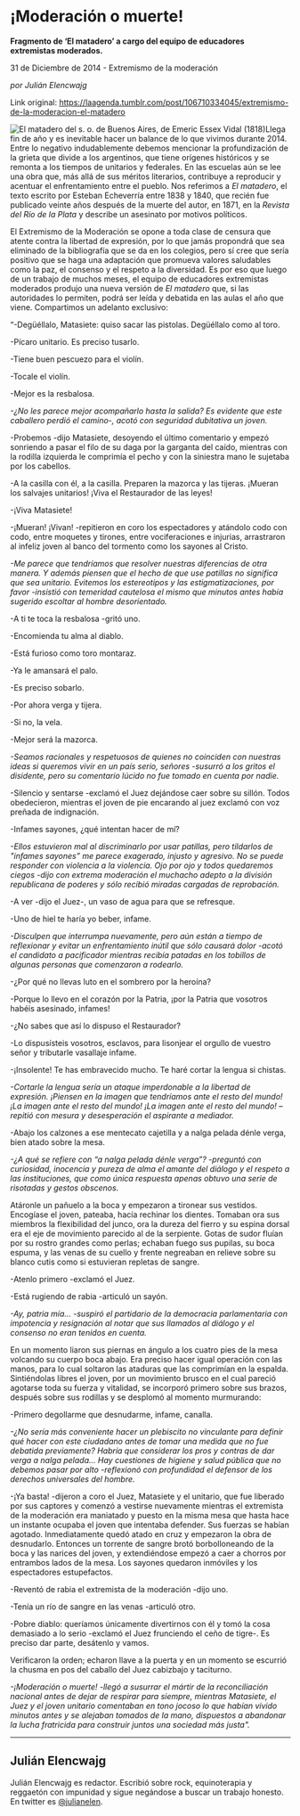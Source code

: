 # ¡Moderación o muerte!

**Fragmento de ‘El matadero’ a cargo del equipo de educadores extremistas moderados.**

31 de Diciembre de 2014 - Extremismo de la moderación

_por Julián Elencwajg_

Link original: https://laagenda.tumblr.com/post/106710334045/extremismo-de-la-moderacion-el-matadero

![El matadero del s. o. de Buenos Aires, de Emeric Essex Vidal (1818)](https://64.media.tumblr.com/90678359ccb40443c08133582fd5ed25/tumblr_inline_pk19gxiEGy1t6q87u_500.jpg)Llega fin de año y es inevitable hacer un balance de lo que vivimos durante 2014. Entre lo negativo indudablemente debemos mencionar la profundización de la grieta que divide a los argentinos, que tiene orígenes históricos y se remonta a los tiempos de unitarios y federales. En las escuelas aún se lee una obra que, más allá de sus méritos literarios, contribuye a reproducir y acentuar el enfrentamiento entre el pueblo. Nos referimos a *El matadero*, el texto escrito por Esteban Echeverría entre 1838 y 1840, que recién fue publicado veinte años después de la muerte del autor, en 1871, en la *Revista del Río de la Plata* y describe un asesinato por motivos políticos.

El Extremismo de la Moderación se opone a toda clase de censura que atente contra la libertad de expresión, por lo que jamás propondrá que sea eliminado de la bibliografía que se da en los colegios, pero sí cree que sería positivo que se haga una adaptación que promueva valores saludables como la paz, el consenso y el respeto a la diversidad. Es por eso que luego de un trabajo de muchos meses, el equipo de educadores extremistas moderados produjo una nueva versión de *El matadero* que, si las autoridades lo permiten, podrá ser leída y debatida en las aulas el año que viene. Compartimos un adelanto exclusivo:

“-Degüéllalo, Matasiete: quiso sacar las pistolas. Degüéllalo como al toro.

-Pícaro unitario. Es preciso tusarlo.

-Tiene buen pescuezo para el violín.

-Tocale el violín.

-Mejor es la resbalosa.

*-¿No les parece mejor acompañarlo hasta la salida? Es evidente que este caballero perdió el camino-, acotó con seguridad dubitativa un joven.*

-Probemos -dijo Matasiete, desoyendo el último comentario y empezó sonriendo a pasar el filo de su daga por la garganta del caído, mientras con la rodilla izquierda le comprimía el pecho y con la siniestra mano le sujetaba por los cabellos.

-A la casilla con él, a la casilla. Preparen la mazorca y las tijeras. ¡Mueran los salvajes unitarios! ¡Viva el Restaurador de las leyes!

-¡Viva Matasiete!

-¡Mueran! ¡Vivan! -repitieron en coro los espectadores y atándolo codo con codo, entre moquetes y tirones, entre vociferaciones e injurias, arrastraron al infeliz joven al banco del tormento como los sayones al Cristo.

*-Me parece que tendríamos que resolver nuestras diferencias de otra manera. Y además piensen que el hecho de que use patillas no significa que sea unitario. Evitemos los estereotipos y las estigmatizaciones, por favor -insistió con temeridad cautelosa el mismo que minutos antes había sugerido escoltar al hombre desorientado.* 

-A ti te toca la resbalosa -gritó uno.

-Encomienda tu alma al diablo.

-Está furioso como toro montaraz.

-Ya le amansará el palo.

-Es preciso sobarlo.

-Por ahora verga y tijera.

-Si no, la vela.

-Mejor será la mazorca.

*-Seamos racionales y respetuosos de quienes no coinciden con nuestras ideas si queremos vivir en un país serio, señores -susurró a los gritos el disidente, pero su comentario lúcido no fue tomado en cuenta por nadie.*

-Silencio y sentarse -exclamó el Juez dejándose caer sobre su sillón. Todos obedecieron, mientras el joven de pie encarando al juez exclamó con voz preñada de indignación.

-Infames sayones, ¿qué intentan hacer de mí?

*-Ellos estuvieron mal al discriminarlo por usar patillas, pero tildarlos de "infames sayones” me parece exagerado, injusto y agresivo. No se puede responder con violencia a la violencia. Ojo por ojo y todos quedaremos ciegos -dijo con extrema moderación el muchacho adepto a la división republicana de poderes y sólo recibió miradas cargadas de reprobación.*

-A ver -dijo el Juez-, un vaso de agua para que se refresque.

-Uno de hiel te haría yo beber, infame.

*-Disculpen que interrumpa nuevamente, pero aún están a tiempo de reflexionar y evitar un enfrentamiento inútil que sólo causará dolor -acotó el candidato a pacificador mientras recibía patadas en los tobillos de algunas personas que comenzaron a rodearlo.* 

-¿Por qué no llevas luto en el sombrero por la heroína?

-Porque lo llevo en el corazón por la Patria, ¡por la Patria que vosotros habéis asesinado, infames!

-¿No sabes que así lo dispuso el Restaurador?

-Lo dispusísteis vosotros, esclavos, para lisonjear el orgullo de vuestro señor y tributarle vasallaje infame.

-¡Insolente! Te has embravecido mucho. Te haré cortar la lengua si chistas.

*-Cortarle la lengua sería un ataque imperdonable a la libertad de expresión. ¡Piensen en la imagen que tendríamos ante el resto del mundo! ¡La imagen ante el resto del mundo! ¡La imagen ante el resto del mundo! –repitió con mesura y desesperación el aspirante a mediador.* 

-Abajo los calzones a ese mentecato cajetilla y a nalga pelada dénle verga, bien atado sobre la mesa.

*-¿A qué se refiere con “a nalga pelada dénle verga”? -preguntó con curiosidad, inocencia y pureza de alma el amante del diálogo y el respeto a las instituciones, que como única respuesta apenas obtuvo una serie de risotadas y gestos obscenos.*

Atáronle un pañuelo a la boca y empezaron a tironear sus vestidos. Encogíase el joven, pateaba, hacía rechinar los dientes. Tomaban ora sus miembros la flexibilidad del junco, ora la dureza del fierro y su espina dorsal era el eje de movimiento parecido al de la serpiente. Gotas de sudor fluían por su rostro grandes como perlas; echaban fuego sus pupilas, su boca espuma, y las venas de su cuello y frente negreaban en relieve sobre su blanco cutis como si estuvieran repletas de sangre.

-Atenlo primero -exclamó el Juez.

-Está rugiendo de rabia -articuló un sayón.

*-Ay, patria mía… -suspiró el partidario de la democracia parlamentaria con impotencia y resignación al notar que sus llamados al diálogo y el consenso no eran tenidos en cuenta.*

En un momento liaron sus piernas en ángulo a los cuatro pies de la mesa volcando su cuerpo boca abajo. Era preciso hacer igual operación con las manos, para lo cual soltaron las ataduras que las comprimían en la espalda. Sintiéndolas libres el joven, por un movimiento brusco en el cual pareció agotarse toda su fuerza y vitalidad, se incorporó primero sobre sus brazos, después sobre sus rodillas y se desplomó al momento murmurando:

-Primero degollarme que desnudarme, infame, canalla.

*-¿No sería más conveniente hacer un plebiscito no vinculante para definir qué hacer con este ciudadano antes de tomar una medida que no fue debatida previamente? Habría que considerar los pros y contras de dar verga a nalga pelada… Hay cuestiones de higiene y salud pública que no debemos pasar por alto -reflexionó con profundidad el defensor de los derechos universales del hombre.*

-¡Ya basta! -dijeron a coro el Juez, Matasiete y el unitario, que fue liberado por sus captores y comenzó a vestirse nuevamente mientras el extremista de la moderación era maniatado y puesto en la misma mesa que hasta hace un instante ocupaba el joven que intentaba defender. Sus fuerzas se habían agotado. Inmediatamente quedó atado en cruz y empezaron la obra de desnudarlo. Entonces un torrente de sangre brotó borbolloneando de la boca y las narices del joven, y extendiéndose empezó a caer a chorros por entrambos lados de la mesa. Los sayones quedaron inmóviles y los espectadores estupefactos.

-Reventó de rabia el extremista de la moderación -dijo uno.

-Tenía un río de sangre en las venas -articuló otro.

-Pobre diablo: queríamos únicamente divertirnos con él y tomó la cosa demasiado a lo serio -exclamó el Juez frunciendo el ceño de tigre-. Es preciso dar parte, desátenlo y vamos.

Verificaron la orden; echaron llave a la puerta y en un momento se escurrió la chusma en pos del caballo del Juez cabizbajo y taciturno.

*-¡Moderación o muerte! -llegó a susurrar el mártir de la reconciliación nacional antes de dejar de respirar para siempre, mientras Matasiete, el Juez y el joven unitario comentaban en tono jocoso lo que habían vivido minutos antes y se alejaban tomados de la mano, dispuestos a abandonar la lucha fratricida para construir juntos una sociedad más justa".*



---

Julián Elencwajg
----------------

Julián Elencwajg es redactor. Escribió sobre rock, equinoterapia y reggaetón con impunidad y sigue negándose a buscar un trabajo honesto. En twitter es [@julianelen](http://www.twitter.com/julianelen).

